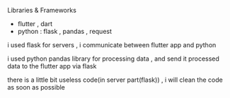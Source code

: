 Libraries & Frameworks 
* flutter , dart
* python : flask , pandas , request

i used flask for servers , i communicate between flutter app and python

i used python pandas library for processing data , and send it processed data to the flutter app via flask

there is a little bit useless code(in server part(flask)) , i will clean the code as soon as possible
